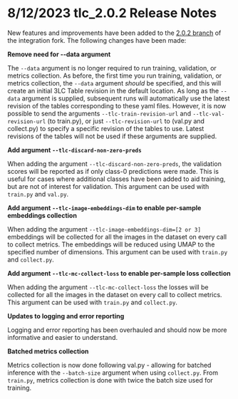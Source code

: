 # 8/12/2023 tlc_2.0.2 Release Notes

New features and improvements have been added to the [2.0.2
branch](https://github.com/3lc-ai/yolov5/tree/tlc_2.0.2) of the integration
fork. The following changes have been made:

**Remove need for --data argument**

The `--data` argument is no longer required to run training, validation, or
metrics collection. As before, the first time you run training, validation, or
metrics collection, the `--data` argument _should_ be specified, and this will
create an initial 3LC Table revision in the default location. As long as the
`--data` argument is supplied, subsequent runs will automatically use the latest
revision of the tables corresponding to these yaml files. However, it is now
possible to send the arguments `--tlc-train-revision-url` and
`--tlc-val-revision-url` (to train.py), or just `--tlc-revision-url` to (val.py
and collect.py) to specify a specific revision of the tables to use. Latest
revisions of the tables will not be used if these arguments are supplied.

**Add argument `--tlc-discard-non-zero-preds`** 

When adding the argument `--tlc-discard-non-zero-preds`, the validation scores
will be reported as if only class-0 predictions were made. This is useful for
cases where additional classes have been added to aid training, but are not of
interest for validation. This argument can be used with `train.py` and `val.py`.

**Add argument `--tlc-image-embeddings-dim` to enable per-sample embeddings
collection**

When adding the argument `--tlc-image-embeddings-dim=[2 or 3]` embeddings will
be collected for all the images in the dataset on every call to collect metrics.
The embeddings will be reduced using UMAP to the specified number of dimensions.
This argument can be used with `train.py` and `collect.py`. 

**Add argument `--tlc-mc-collect-loss` to enable per-sample loss collection**

When adding the argument `--tlc-mc-collect-loss` the losses will be collected
for all the images in the dataset on every call to collect metrics. This
argument can be used with `train.py` and `collect.py`.

**Updates to logging and error reporting**

Logging and error reporting has been overhauled and should now be more
informative and easier to understand.

**Batched metrics collection**

Metrics collection is now done following val.py - allowing for batched inference
with the `--batch-size` argument when using `collect.py`. From `train.py`,
metrics collection is done with twice the batch size used for training.